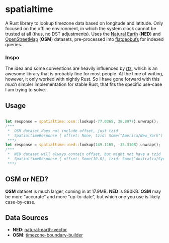 # spatialtime
A Rust library to lookup timezone data based on longitude and latitude. Only focused on the offline environment, in which the system clock cannot be trusted at all (thus, no DST adjustments).  Uses the [Natural Earth](https://www.naturalearthdata.com/) (**NED**) and [OpenStreetMap](https://www.openstreetmap.org/) (**OSM**) datasets, pre-processed into [flatgeobufs](https://github.com/flatgeobuf/flatgeobuf) for indexed queries.

### Inspo
The idea and some conventions are heavily influenced by [rtz](https://github.com/twitchax/rtz), which is an awesome library that is probably fine for most people. At the time of writing, however, it only worked with nightly Rust. So I have gone forward with this *much* simpler implementation for stable Rust, that fits the specific use-case I am trying to solve.

## Usage
```rust

let response = spatialtime::osm::lookup(-77.0365, 38.8977).unwrap();
/***
 *  OSM dataset does not include offset, just tzid
 *  SpatialtimeResponse { offset: None, tzid: Some("America/New_York") }
 ***/
let response = spatialtime::ned::lookup(149.1165, -35.3108).unwrap();
/***
 *  NED dataset will always contain offset, but might not have a tzid
 *  SpatialtimeResponse { offset: Some(10.0), tzid: Some("Australia/Sydney") }
 ***/

```

## OSM or NED?
**OSM** dataset is much larger, coming in at 17.9MB. **NED** is 890KB. **OSM** may be more "accurate" and more "up-to-date", but which one you use is likely case-by-case.

## Data Sources
- **NED**: [natural-earth-vector](https://github.com/nvkelso/natural-earth-vector)
- **OSM**: [timezone-boundary-builder](https://github.com/evansiroky/timezone-boundary-builder)